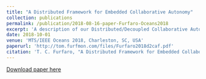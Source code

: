 ```yaml
---
title: "A Distributed Framework for Embedded Collaborative Autonomy"
collection: publications
permalink: /publication/2018-08-16-paper-Furfaro-Oceans2018
excerpt: 'A description of our Distributed/Decoupled Collaborative Autonomy Framework'
date: 2018-10-01
venue: 'MTS/IEEE Oceans 2018, Charleston, SC, USA'
paperurl: 'http://tom.furfmon.com/files/Furfaro2018d2caf.pdf'
citation: 'T. C. Furfaro, "A Distributed Framework for Embedded Collaborative Autonomy," <i>OCEANS 2018 MTS/IEEE</i> Charleston, Charleston, SC, USA, 2018, pp. 1-6. https://doi.org/10.1109/OCEANS.2018.8604532'
---
```


[Download paper here](http://tom.furfmon.com/files/Furfaro2018d2caf.pdf)
